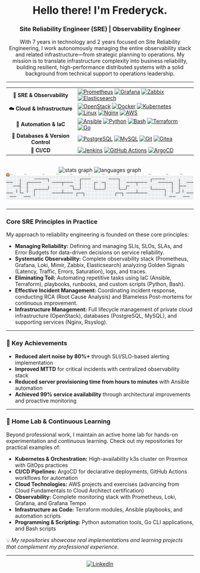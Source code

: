 <h1 align="center">
  Hello there! I'm Frederyck.
</h1>
<h3 align="center">Site Reliability Engineer (SRE) | Observability Engineer</h3>

<p align="center">
  With 7 years in technology and 2 years focused on Site Reliability Engineering, I work autonomously managing the entire observability stack and related infrastructure—from strategic planning to operations. My mission is to translate infrastructure complexity into business reliability, building resilient, high-performance distributed systems with a solid background from technical support to operations leadership.
</p>

---

<div align="center">

<table>
  <tr>
    <td align="center"><strong>🎯 SRE & Observability</strong></td>
    <td>
      <a href="https://prometheus.io/" target="_blank" rel="noreferrer"><img src="https://cdn.jsdelivr.net/gh/devicons/devicon/icons/prometheus/prometheus-original-wordmark.svg" alt="Prometheus" width="40" height="40"/></a>
      <a href="https://grafana.com" target="_blank" rel="noreferrer"><img src="https://cdn.jsdelivr.net/gh/devicons/devicon/icons/grafana/grafana-original.svg" alt="Grafana" width="40" height="40"/></a>
      <a href="https://www.zabbix.com/" target="_blank" rel="noreferrer"><img src="https://www.vectorlogo.zone/logos/zabbix/zabbix-icon.svg" alt="Zabbix" width="40" height="40"/></a>
      <a href="https://www.elastic.co/elasticsearch/" target="_blank" rel="noreferrer"><img src="https://cdn.jsdelivr.net/gh/devicons/devicon/icons/elasticsearch/elasticsearch-original-wordmark.svg" alt="Elasticsearch" width="40" height="40"/></a>
    </td>
  </tr>
  <tr>
    <td align="center"><strong>☁️ Cloud & Infrastructure</strong></td>
    <td>
      <a href="https://www.openstack.org/" target="_blank" rel="noreferrer"><img src="https://cdn.jsdelivr.net/gh/devicons/devicon/icons/openstack/openstack-original-wordmark.svg" alt="OpenStack" width="40" height="40"/></a>
      <a href="https://www.docker.com/" target="_blank" rel="noreferrer"><img src="https://cdn.jsdelivr.net/gh/devicons/devicon/icons/docker/docker-original-wordmark.svg" alt="Docker" width="40" height="40"/></a>
      <a href="https://kubernetes.io" target="_blank" rel="noreferrer"><img src="https://cdn.jsdelivr.net/gh/devicons/devicon/icons/kubernetes/kubernetes-plain-wordmark.svg" alt="Kubernetes" width="40" height="40"/></a>
      <a href="https://www.linux.org/" target="_blank" rel="noreferrer"><img src="https://cdn.jsdelivr.net/gh/devicons/devicon/icons/linux/linux-original.svg" alt="Linux" width="40" height="40"/></a>
      <a href="https://www.nginx.com/" target="_blank" rel="noreferrer"><img src="https://cdn.jsdelivr.net/gh/devicons/devicon/icons/nginx/nginx-original.svg" alt="Nginx" width="40" height="40"/></a>
      <a href="https://aws.amazon.com" target="_blank" rel="noreferrer"><img src="https://cdn.jsdelivr.net/gh/devicons/devicon/icons/amazonwebservices/amazonwebservices-original-wordmark.svg" alt="AWS" width="40" height="40"/></a>
    </td>
  </tr>
  <tr>
    <td align="center"><strong>🤖 Automation & IaC</strong></td>
    <td>
      <a href="https://www.ansible.com/" target="_blank" rel="noreferrer"><img src="https://cdn.jsdelivr.net/gh/devicons/devicon/icons/ansible/ansible-original-wordmark.svg" alt="Ansible" width="40" height="40"/></a>
      <a href="https://www.python.org" target="_blank" rel="noreferrer"><img src="https://cdn.jsdelivr.net/gh/devicons/devicon/icons/python/python-original.svg" alt="Python" width="40" height="40"/></a>
      <a href="https://www.gnu.org/software/bash/" target="_blank" rel="noreferrer"><img src="https://cdn.jsdelivr.net/gh/devicons/devicon/icons/bash/bash-original.svg" alt="Bash" width="40" height="40"/></a>
      <a href="https://www.terraform.io/" target="_blank" rel="noreferrer"><img src="https://cdn.jsdelivr.net/gh/devicons/devicon/icons/terraform/terraform-original-wordmark.svg" alt="Terraform" width="40" height="40"/></a>
      <a href="https://golang.org" target="_blank" rel="noreferrer"><img src="https://cdn.jsdelivr.net/gh/devicons/devicon/icons/go/go-original-wordmark.svg" alt="Go" width="40" height="40"/></a>
    </td>
  </tr>
  <tr>
    <td align="center"><strong>💾 Databases & Version Control</strong></td>
    <td>
      <a href="https://www.postgresql.org" target="_blank" rel="noreferrer"><img src="https://cdn.jsdelivr.net/gh/devicons/devicon/icons/postgresql/postgresql-original.svg" alt="PostgreSQL" width="40" height="40"/></a>
      <a href="https://www.mysql.com/" target="_blank" rel="noreferrer"><img src="https://cdn.jsdelivr.net/gh/devicons/devicon/icons/mysql/mysql-original-wordmark.svg" alt="MySQL" width="40" height="40"/></a>
      <a href="https://git-scm.com/" target="_blank" rel="noreferrer"><img src="https://cdn.jsdelivr.net/gh/devicons/devicon/icons/git/git-original.svg" alt="Git" width="40" height="40"/></a>
      <a href="https://about.gitea.com/" target="_blank" rel="noreferrer"><img src="https://cdn.jsdelivr.net/gh/devicons/devicon/icons/gitea/gitea-original.svg" alt="Gitea" width="40" height="40"/></a>
    </td>
  </tr>
  <tr>
    <td align="center"><strong>🔧 CI/CD</strong></td>
    <td>
      <a href="https://www.jenkins.io" target="_blank" rel="noreferrer"><img src="https://cdn.jsdelivr.net/gh/devicons/devicon/icons/jenkins/jenkins-original.svg" alt="Jenkins" width="40" height="40"/></a>
      <a href="https://github.com/features/actions" target="_blank" rel="noreferrer"><img src="https://cdn.jsdelivr.net/gh/devicons/devicon/icons/githubactions/githubactions-original.svg" alt="GitHub Actions" width="40" height="40"/></a>
      <a href="https://argo-cd.readthedocs.io/" target="_blank" rel="noreferrer"><img src="https://cdn.jsdelivr.net/gh/devicons/devicon/icons/argocd/argocd-original.svg" alt="ArgoCD" width="40" height="40"/></a>
    </td>
  </tr>
</table>

<br>

  <img src="https://github-readme-stats.vercel.app/api?username=frederycksales&show_icons=true&include_all_commits=true&count_private=true&theme=github_dark&hide_border=true" height="150" alt="stats graph"  />
  <img src="https://github-readme-stats.vercel.app/api/top-langs?username=frederycksales&layout=compact&theme=github_dark&hide_border=true" height="150" alt="languages graph"  />

<br>

<picture>
  <source media="(prefers-color-scheme: dark)" srcset="https://raw.githubusercontent.com/frederycksales/frederycksales/output/pacman-contribution-graph-dark.svg">
  <source media="(prefers-color-scheme: light)" srcset="https://raw.githubusercontent.com/frederycksales/frederycksales/output/pacman-contribution-graph.svg">
  <img alt="pacman contribution graph" src="https://raw.githubusercontent.com/frederycksales/frederycksales/output/pacman-contribution-graph.svg">
</picture>

</div>

---

### Core SRE Principles in Practice

My approach to reliability engineering is founded on these core principles:

- **Managing Reliability:** Defining and managing SLIs, SLOs, SLAs, and Error Budgets for data-driven decisions on service reliability.
- **Systematic Observability:** Complete observability stack (Prometheus, Grafana, Loki, Mimir, Zabbix, Elasticsearch) analyzing Golden Signals (Latency, Traffic, Errors, Saturation), logs, and traces.
- **Eliminating Toil:** Automating repetitive tasks using IaC (Ansible, Terraform), playbooks, runbooks, and custom scripts (Python, Bash).
- **Effective Incident Management:** Coordinating incident response, conducting RCA (Root Cause Analysis) and Blameless Post-mortems for continuous improvement.
- **Infrastructure Management:** Full lifecycle management of private cloud infrastructure (OpenStack), databases (PostgreSQL, MySQL), and supporting services (Nginx, Rsyslog).

---

### 🎯 Key Achievements

- **Reduced alert noise by 80%+** through SLI/SLO-based alerting implementation
- **Improved MTTD** for critical incidents with centralized observability stack
- **Reduced server provisioning time from hours to minutes** with Ansible automation
- **Achieved 99% service availability** through architectural improvements and proactive monitoring

---

### 🚀 Home Lab & Continuous Learning

Beyond professional work, I maintain an active home lab for hands-on experimentation and continuous learning. Check out my repositories for practical examples of:

- **Kubernetes & Orchestration:** High-availability k3s cluster on Proxmox with GitOps practices
- **CI/CD Pipelines:** ArgoCD for declarative deployments, GitHub Actions workflows for automation
- **Cloud Technologies:** AWS projects and exercises (advancing from Cloud Fundamentals to Cloud Architect certification)
- **Observability:** Complete monitoring stack with Prometheus, Loki, Grafana, and Grafana Tempo
- **Infrastructure as Code:** Terraform modules, Ansible playbooks, and automation scripts
- **Programming & Scripting:** Python automation tools, Go CLI applications, and Bash scripts

💡 *My repositories showcase real implementations and learning projects that complement my professional experience.*

---

<p align="center">
  <a href="https://linkedin.com/in/frederyck-baleeiro-espinheiro-sales-4836b4125" target="_blank">
    <img src="https://img.shields.io/badge/LinkedIn-0077B5?style=for-the-badge&logo=linkedin&logoColor=white" alt="LinkedIn"/>
  </a>
</p>
